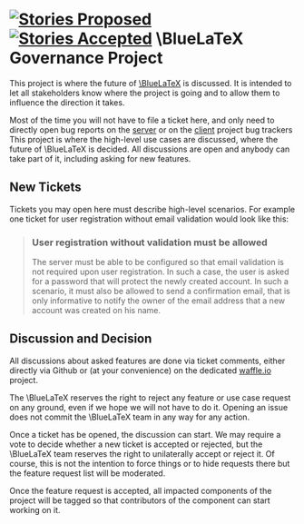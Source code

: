 [![Stories Proposed](https://badge.waffle.io/bluelatex/bluelatex.png?label=Proposed&title=Proposed)](https://waffle.io/bluelatex/bluelatex)
[![Stories Accepted](https://badge.waffle.io/bluelatex/bluelatex.png?label=Accepted&title=Accepted)](https://waffle.io/bluelatex/bluelatex)
\BlueLaTeX Governance Project
=============================

This project is where the future of [\BlueLaTeX][0] is discussed. It is intended to let all stakeholders know where the project is going and to allow them to influence the direction it takes.

Most of the time you will not have to file a ticket here, and only need to directly open bug reports on the [server][1] or on the [client][2] project bug trackers
This project is where the high-level use cases are discussed, where the future of \BlueLaTeX is decided.
All discussions are open and anybody can take part of it, including asking for new features.

New Tickets
-----------

Tickets you may open here must describe high-level scenarios. For example one ticket for user registration without email validation would look like this:

> ### User registration without validation must be allowed
>
> The server must be able to be configured so that email validation is not required upon user registration.
> In such a case, the user is asked for a password that will protect the newly created account.
> In such a scenario, it must also be allowed to send a confirmation email, that is only informative to notify the owner of the email address that a new account was created on his name.

Discussion and Decision
-----------------------

All discussions about asked features are done via ticket comments, either directly via Github or (at your convenience) on the dedicated [waffle.io][3] project.

The \BlueLaTeX reserves the right to reject any feature or use case request on any ground, even if we hope we will not have to do it.
Opening an issue does not commit the \BlueLaTeX team in any way for any action.

Once a ticket has be opened, the discussion can start.
We may require a vote to decide whether a new ticket is accepted or rejected, but the \BlueLaTeX team reserves the right to unilaterally accept or reject it.
Of course, this is not the intention to force things or to hide requests there but the feature request list will be moderated.

Once the feature request is accepted, all impacted components of the project will be tagged so that contributors of the component can start working on it.

[0]: http://bluelatex.org
[1]: https://github.com/bluelatex/bluelatex-server/issues
[2]: https://github.com/bluelatex/bluelatex-web/issues
[3]: https://waffle.io/bluelatex/bluelatex
